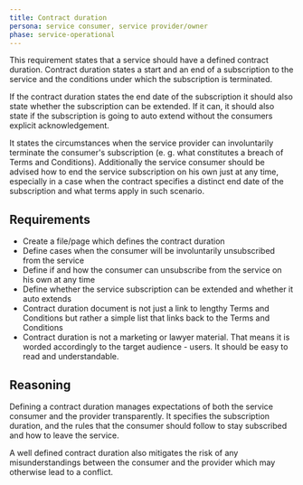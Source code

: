 ```yaml
---
title: Contract duration
persona: service consumer, service provider/owner
phase: service-operational
---
```


This requirement states that a service should have a defined contract duration. Contract duration states a start and an end of a subscription to the service and the conditions under which the subscription is terminated.

If the contract duration states the end date of the subscription it should also state whether the subscription can be extended. If it can, it should also state if the subscription is going to auto extend without the consumers explicit acknowledgement.

It states the circumstances when the service provider can involuntarily terminate the consumer's subscription (e. g. what constitutes a breach of Terms and Conditions). Additionally the service consumer should be advised how to end the service subscription on his own just at any time, especially in a case when the contract specifies a distinct end date of the subscription and what terms apply in such scenario.

## Requirements

- Create a file/page which defines the contract duration
- Define cases when the consumer will be involuntarily unsubscribed from the service
- Define if and how the consumer can unsubscribe from the service on his own at any time
- Define whether the service subscription can be extended and whether it auto extends
- Contract duration document is not just a link to lengthy Terms and Conditions but rather a simple list that links back to the Terms and Conditions
- Contract duration is not a marketing or lawyer material. That means it is worded accordingly to the target audience - users. It should be easy to read and understandable.

## Reasoning

Defining a contract duration manages expectations of both the service consumer and the provider transparently. It specifies the subscription duration, and the rules that the consumer should follow to stay subscribed and how to leave the service.

A well defined contract duration also mitigates the risk of any misunderstandings between the consumer and the provider which may otherwise lead to a conflict.
